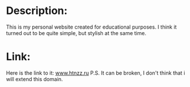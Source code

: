 # Description:
This is my personal website created for educational purposes. I think it turned out to be quite simple, but stylish at the same time.

# Link:
Here is the link to it: www.htnzz.ru
P.S. It can be broken, I don't think that i will extend this domain.
